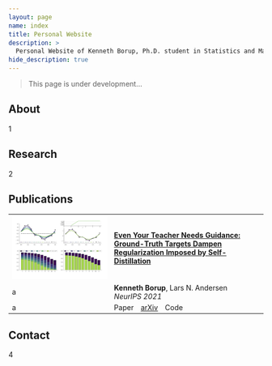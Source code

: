 ```yaml
---
layout: page
name: index
title: Personal Website
description: >
  Personal Website of Kenneth Borup, Ph.D. student in Statistics and Machine Learning at Aarhus University.
hide_description: true
---
```

<!-- <script type="text/javascript">
	document.getElementsByClassName("page-title")[0].classList.add("sr-only");
</script> -->

> This page is under development...

## About
1

## Research
2

## Publications
<table>
<tbody>
  <tr>
    <td width=40%><img src="assets/publication_thumbnails/self_distill.png" width=100%></td>
    <td width=60%><a href="https://https://arxiv.org/abs/2102.13088" target="_blank"><b>Even Your Teacher Needs Guidance: Ground-Truth Targets Dampen Regularization Imposed by Self-Distillation</b></a></td>
  </tr>
  <tr>
    <td width=40%>a</td>
    <td width=60%><b>Kenneth Borup</b>, Lars N. Andersen<br><i>NeurIPS 2021</i></td>
  </tr>
  <tr>
    <td width=40%>a</td>
    <td width=60%>Paper&emsp;<a href="https://https://arxiv.org/abs/2102.13088" target="_blank">arXiv</a>&emsp;Code</td>
  </tr>
</tbody>
</table>

## Contact
4
